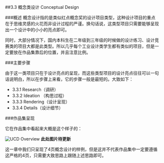 ##3.3 概念类设计 Conceptual Design

###概述
概念设计指的是类似红点概念奖的设计项目类型，这种设计项目的重点在于思维灵感的火花而非设计过程的严谨。换句话说，这类型项目只需要能够呈现出一个设计中的小小的亮点即可。

同时，大部分情况下，国内本科生在二年级到三年级的时候做的设计练习、设计竞赛类的项目大都是此类型。所以几乎每个工业设计类学生都有类似的项目，但是一定要放在作品集靠后的位置，并且注意比例。



###主要步骤

由于这一类项目只在于设计亮点的呈现，而这些类型项目的设计亮点往往可以一句话说明白，所以在步骤上来看，它的步骤一般是最短的。大致如下：

 
* 3.3.1 Research（调研）  
* 3.3.2 Ideation （构思过程）
* 3.3.3 Rendering（设计呈现）
* 3.3.4 Details（设计细节）



###作品集呈现  
  
它在作品集中看起来大概是这个样子的：  

![UCD Overview](http://kitpic.makebi.net/id/ued/ued.png)
**此处图片待更新**

  
这一章中我们只呈现了4页概念设计的样例，但是这并不代表作品集中一定要遵循这严格的4页，只需要大致思路上跟随上述思路即可。
